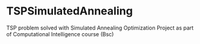# TSPSimulatedAnnealing
TSP problem solved with Simulated Annealing Optimization
Project as part of Computational Intelligence course (Bsc)
